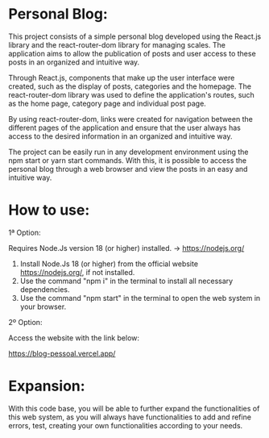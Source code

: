# Personal Blog:

This project consists of a simple personal blog developed using the React.js library and the react-router-dom library for managing scales. The application aims to allow the publication of posts and user access to these posts in an organized and intuitive way.

Through React.js, components that make up the user interface were created, such as the display of posts, categories and the homepage. The react-router-dom library was used to define the application's routes, such as the home page, category page and individual post page.

By using react-router-dom, links were created for navigation between the different pages of the application and ensure that the user always has access to the desired information in an organized and intuitive way.

The project can be easily run in any development environment using the npm start or yarn start commands. With this, it is possible to access the personal blog through a web browser and view the posts in an easy and intuitive way.

# How to use:

1ª Option:

Requires Node.Js version 18 (or higher) installed. -> https://nodejs.org/

1. Install Node.Js 18 (or higher) from the official website https://nodejs.org/, if not installed.
4. Use the command "npm i" in the terminal to install all necessary dependencies.
5. Use the command "npm start" in the terminal to open the web system in your browser.

2º Option:

Access the website with the link below:

https://blog-pessoal.vercel.app/

# Expansion:

With this code base, you will be able to further expand the functionalities of this web system, as you will always have functionalities to add and refine errors, test, creating your own functionalities according to your needs.
